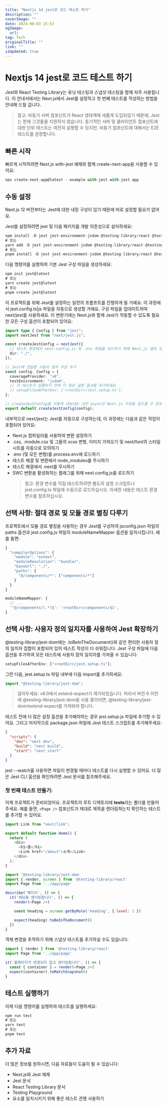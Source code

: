 ```yaml
---
title: "Nextjs 14 jest로 코드 테스트 하기"
description: ""
coverImage: ""
date: 2024-08-03 15:53
ogImage: 
  url: 
tag: Tech
originalTitle: ""
link: ""
isUpdated: true
---
```






# Nextjs 14 jest로 코드 테스트 하기

Jest와 React Testing Library는 유닛 테스팅과 스냅샷 테스팅을 함께 자주 사용됩니다. 이 안내서에서는 Next.js에서 Jest를 설정하고 첫 번째 테스트를 작성하는 방법을 안내해 드릴 겁니다.

> 참고: 비동기 서버 컴포넌트가 React 생태계에 새롭게 도입되었기 때문에, Jest는 현재 그것들을 지원하지 않습니다. 동기적인 서버 및 클라이언트 컴포넌트에 대한 단위 테스트는 여전히 실행할 수 있지만, 비동기 컴포넌트에 대해서는 E2E 테스트를 권장합니다.

## 빠른 시작

<div class="content-ad"></div>

빠르게 시작하려면 Next.js with-jest 예제와 함께 create-next-app을 사용할 수 있어요:

```js
npx create-next-app@latest --example with-jest with-jest-app
```

## 수동 설정

Next.js 12 버전부터는 Jest에 대한 내장 구성이 있기 때문에 따로 설정할 필요가 없어요.

<div class="content-ad"></div>

Jest를 설정하려면 jest 및 다음 패키지를 개발 의존성으로 설치하세요:

```js
npm install -D jest jest-environment-jsdom @testing-library/react @testing-library/jest-dom
# 또는
yarn add -D jest jest-environment-jsdom @testing-library/react @testing-library/jest-dom
# 또는
pnpm install -D jest jest-environment-jsdom @testing-library/react @testing-library/jest-dom
```

다음 명령어를 실행하여 기본 Jest 구성 파일을 생성하세요:

```js
npm init jest@latest
# 또는
yarn create jest@latest
# 또는
pnpm create jest@latest
```

<div class="content-ad"></div>

이 프로젝트를 위해 Jest를 설정하는 일련의 프롬프트를 진행하게 될 거예요. 이 과정에서 jest.config.ts|js 파일을 자동으로 생성할 거에요.
구성 파일을 업데이트하여 next/jest를 사용하세요. 이 변환기에는 Next.js와 함께 Jest가 작동할 수 있도록 필요한 모든 구성 옵션이 포함되어 있어요:

```typescript
import type { Config } from "jest";
import nextJest from "next/jest.js";

const createJestConfig = nextJest({
  // 테스트 환경에서 next.config.js 및 .env 파일을 로드하기 위해 Next.js 앱의 경로를 제공하세요
  dir: "./",
});

// Jest에 전달할 사용자 정의 구성 추가
const config: Config = {
  coverageProvider: "v8",
  testEnvironment: "jsdom",
  // 각 테스트가 실행되기 전에 더 많은 설정 옵션을 추가하세요
  // setupFilesAfterEnv: ['<rootDir>/jest.setup.ts'],
};

// createJestConfig을 이렇게 내보내는 것은 async인 Next.js 구성을 로드할 수 있도록 next/jest가 이를 처리할 수 있도록 하기 위한 것이에요
export default createJestConfig(config);
```

내부적으로 next/jest는 Jest를 자동으로 구성하는데, 이 과정에는 다음과 같은 작업이 포함되어 있어요:

<div class="content-ad"></div>

- Next.js 컴파일러를 사용하여 변환 설정하기
- .css, .module.css 및 그들의 scss 변형, 이미지 가져오기 및 next/font의 스타일시트를 자동으로 모의하기
- .env (및 모든 변형)를 process.env에 로드하기
- 테스트 해결 및 변환에서 node_modules를 무시하기
- 테스트 해결에서 .next를 무시하기
- SWC 변환을 활성화하는 플래그를 위해 next.config.js를 로드하기
  > 참고: 환경 변수를 직접 테스트하려면 별도의 설정 스크립트나 jest.config.ts 파일에 수동으로 로드하십시오. 자세한 내용은 테스트 환경 변수를 참조하십시오.

## 선택 사항: 절대 경로 및 모듈 경로 별칭 다루기

프로젝트에서 모듈 경로 별칭을 사용하는 경우 Jest를 구성하여 jsconfig.json 파일의 paths 옵션과 jest.config.js 파일의 moduleNameMapper 옵션을 일치시킵니다. 예를 들면:

<div class="content-ad"></div>

```js
{
  "compilerOptions": {
    "module": "esnext",
    "moduleResolution": "bundler",
    "baseUrl": "./",
    "paths": {
      "@/components/*": ["components/*"]
    }
  }
}
```

```js
moduleNameMapper: {
  // ...
  '^@/components/(.*)$': '<rootDir>/components/$1',
}
```

## 선택 사항: 사용자 정의 일치자를 사용하여 Jest 확장하기

@testing-library/jest-dom에는 .toBeInTheDocument()와 같은 편리한 사용자 정의 일치자 집합이 포함되어 있어 테스트 작성이 더 쉬워집니다. Jest 구성 파일에 다음 옵션을 추가하여 모든 테스트에 사용자 정의 일치자를 가져올 수 있습니다:

<div class="content-ad"></div>

```typescript
setupFilesAfterEnv: ["<rootDir>/jest.setup.ts"];
```

그런 다음, jest.setup.ts 파일 내부에 다음 import를 추가하세요:

```typescript
import "@testing-library/jest-dom";
```

> 알아두세요: v6.0에서 extend-expect가 제거되었습니다. 따라서 버전 6 이전에 @testing-library/jest-dom을 사용 중이라면, @testing-library/jest-dom/extend-expect를 가져와야 합니다.

<div class="content-ad"></div>

테스트 전에 더 많은 설정 옵션을 추가해야하는 경우 jest.setup.js 파일에 추가할 수 있어요.
그리고 마지막으로 package.json 파일에 Jest 테스트 스크립트를 추가해주세요:

```json
{
  "scripts": {
    "dev": "next dev",
    "build": "next build",
    "start": "next start"
  }
}
```

<div class="content-ad"></div>

jest --watch를 사용하면 파일이 변경될 때마다 테스트를 다시 실행할 수 있어요. 더 많은 Jest CLI 옵션을 확인하려면 Jest 문서를 참조해주세요.

### 첫 번째 테스트 만들기:

이제 프로젝트가 준비되었어요. 프로젝트의 루트 디렉토리에 **tests**라는 폴더를 만들어주세요. 예를 들면, `<Page />` 컴포넌트가 제대로 제목을 렌더링하는지 확인하는 테스트를 추가할 수 있어요.

<div class="content-ad"></div>

```js
import Link from "next/link";

export default function Home() {
  return (
    <div>
      <h1>홈</h1>
      <Link href="/about">소개</Link>
    </div>
  );
}
```

```js
import '@testing-library/jest-dom'
import { render, screen } from '@testing-library/react'
import Page from '../app/page'

describe('페이지', () => {
  it('헤딩을 렌더링합니다', () => {
    render(<Page />)

    const heading = screen.getByRole('heading', { level: 1 })

    expect(heading).toBeInTheDocument()
  })
}
```

객체 변경을 추적하기 위해 스냅샷 테스트를 추가하실 수도 있습니다:

```js
import { render } from '@testing-library/react'
import Page from '../app/page'

it('홈페이지가 변경되지 않고 렌더링됩니다', () => {
  const { container } = render(<Page />)
  expect(container).toMatchSnapshot()
}
```

<div class="content-ad"></div>

## 테스트 실행하기

이제 다음 명령어를 실행하여 테스트를 실행하세요:

```js
npm run test
# 또는
yarn test
# 또는
pnpm test
```

## 추가 자료

<div class="content-ad"></div>

더 많은 정보를 원하시면, 다음 자료들이 도움이 될 수 있습니다:

- Next.js와 Jest 예제
- Jest 문서
- React Testing Library 문서
- Testing Playground
- 요소를 일치시키기 위해 좋은 테스트 관행 사용하기

<div class="content-ad"></div>
